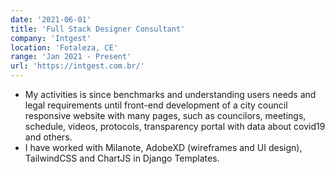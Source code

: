 ```yaml
---
date: '2021-06-01'
title: 'Full Stack Designer Consultant'
company: 'Intgest'
location: 'Fotaleza, CE'
range: 'Jan 2021 - Present'
url: 'https://intgest.com.br/'
---
```


- My activities is since benchmarks and understanding users needs and legal requirements until front-end development of a city council responsive website with many pages, such as councilors, meetings, schedule, videos, protocols, transparency portal with data about covid19 and others.
- I have worked with Milanote, AdobeXD (wireframes and UI design), TailwindCSS and ChartJS in Django Templates.
